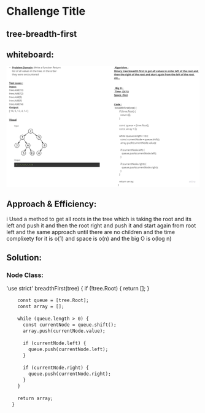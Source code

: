 # Challenge Title 
## tree-breadth-first

## whiteboard:
![whiteBoard](./tree-breadth-first.jpg)


## Approach & Efficiency:
i Used a method to get all roots in the tree which is taking the root and its left and push it and then the root right and push it and start again from root left and the same approach until there are no children and the time complixety for it is o(1) and space is o(n) and the big O is o(log n)
## Solution:
### Node Class:

'use strict'
  breadthFirst(tree) {
        if (!tree.Root) {
          return [];
        }
      
        const queue = [tree.Root];
        const array = [];
      
        while (queue.length > 0) {
          const currentNode = queue.shift();
          array.push(currentNode.value);
      
          if (currentNode.left) {
            queue.push(currentNode.left);
          }
      
          if (currentNode.right) {
            queue.push(currentNode.right);
          }
        }
      
        return array;
      }

